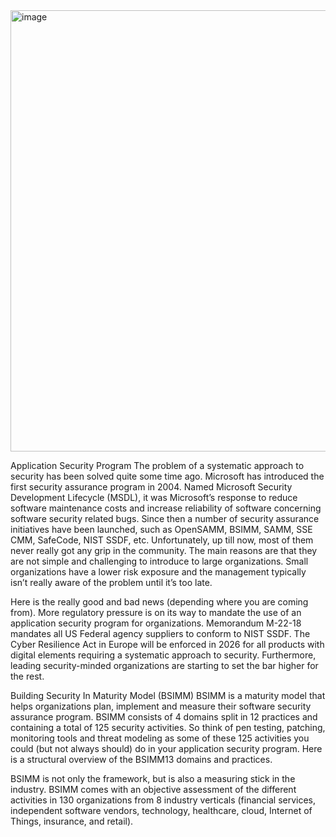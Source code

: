 
<img width="1536" height="706" alt="image" src="https://github.com/user-attachments/assets/443f820c-4127-4f98-9032-f94a4f9561e7" />

Application Security Program
The problem of a systematic approach to security has been solved quite some time ago. Microsoft has introduced the first security assurance program in 2004. Named Microsoft Security Development Lifecycle (MSDL), it was Microsoft’s response to reduce software maintenance costs and increase reliability of software concerning software security related bugs. Since then a number of security assurance initiatives have been launched, such as OpenSAMM, BSIMM, SAMM, SSE CMM, SafeCode, NIST SSDF, etc. Unfortunately, up till now, most of them never really got any grip in the community. The main reasons are that they are not simple and challenging to introduce to large organizations. Small organizations have a lower risk exposure and the management typically isn’t really aware of the problem until it’s too late.

Here is the really good and bad news (depending where you are coming from). More regulatory pressure is on its way to mandate the use of an application security program for organizations. Memorandum M-22-18 mandates all US Federal agency suppliers to conform to NIST SSDF. The Cyber Resilience Act in Europe will be enforced in 2026 for all products with digital elements requiring a systematic approach to security. Furthermore, leading security-minded organizations are starting to set the bar higher for the rest.

Building Security In Maturity Model (BSIMM)
BSIMM is a maturity model that helps organizations plan, implement and measure their software security assurance program. BSIMM consists of 4 domains split in 12 practices and containing a total of 125 security activities. So think of pen testing, patching, monitoring tools and threat modeling as some of these 125 activities you could (but not always should) do in your application security program. Here is a structural overview of the BSIMM13 domains and practices.


BSIMM is not only the framework, but is also a measuring stick in the industry. BSIMM comes with an objective assessment of the different activities in 130 organizations from 8 industry verticals (financial services, independent software vendors, technology, healthcare, cloud, Internet of Things, insurance, and retail).
